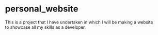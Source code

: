 # personal_website
 This is a project that I have undertaken in which I will be making a website to showcase all my skills as a developer.
